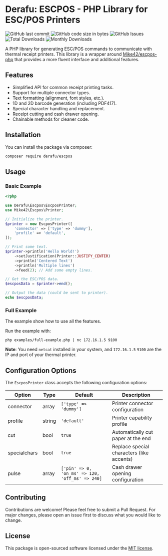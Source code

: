 # Derafu: ESCPOS - PHP Library for ESC/POS Printers

![GitHub last commit](https://img.shields.io/github/last-commit/derafu/escpos/main)
![GitHub code size in bytes](https://img.shields.io/github/languages/code-size/derafu/escpos)
![GitHub Issues](https://img.shields.io/github/issues-raw/derafu/escpos)
![Total Downloads](https://poser.pugx.org/derafu/escpos/downloads)
![Monthly Downloads](https://poser.pugx.org/derafu/escpos/d/monthly)

A PHP library for generating ESC/POS commands to communicate with thermal receipt printers. This library is a wrapper around [Mike42/escpos-php](https://github.com/mike42/escpos-php) that provides a more fluent interface and additional features.

## Features

- Simplified API for common receipt printing tasks.
- Support for multiple connector types.
- Text formatting (alignment, font styles, etc.).
- 1D and 2D barcode generation (including PDF417).
- Special character handling and replacement.
- Receipt cutting and cash drawer opening.
- Chainable methods for cleaner code.

## Installation

You can install the package via composer:

```bash
composer require derafu/escpos
```

## Usage

### Basic Example

```php
<?php

use Derafu\Escpos\EscposPrinter;
use Mike42\Escpos\Printer;

// Initialize the printer.
$printer = new EscposPrinter([
    'connector' => ['type' => 'dummy'],
    'profile' => 'default',
]);

// Print some text.
$printer->println('Hello World!')
    ->setJustification(Printer::JUSTIFY_CENTER)
    ->println('Centered Text')
    ->println('Multiple lines')
    ->feed(2); // Add some empty lines.

// Get the ESC/POS data.
$escposData = $printer->end();

// Output the data (could be sent to printer).
echo $escposData;
```

### Full Example

The example show how to use all the features.

Run the example with:

```shell
php examples/full-example.php | nc 172.16.1.5 9100
```

**Note**: You need `netcat` installed in your system, and `172.16.1.5` `9100` are the IP and port of your thermal printer.

## Configuration Options

The `EscposPrinter` class accepts the following configuration options:

| Option       | Type   | Default                                         | Description                               |
|--------------|--------|-------------------------------------------------|-------------------------------------------|
| connector    | array  | `['type' => 'dummy']`                           | Printer connector configuration           |
| profile      | string | `'default'`                                     | Printer capability profile                |
| cut          | bool   | `true`                                          | Automatically cut paper at the end        |
| specialchars | bool   | `true`                                          | Replace special characters (like accents) |
| pulse        | array  | `['pin' => 0, 'on_ms' => 120, 'off_ms' => 240]` | Cash drawer opening configuration         |

## Contributing

Contributions are welcome! Please feel free to submit a Pull Request. For major changes, please open an issue first to discuss what you would like to change.

## License

This package is open-sourced software licensed under the [MIT license](https://opensource.org/licenses/MIT).
